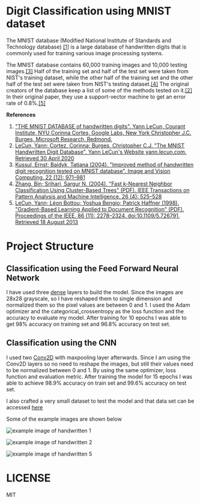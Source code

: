 # Digit Classification using MNIST dataset

The MNIST database (Modified National Institute of Standards and Technology database) <a href="#1">[1]</a> is a large database of handwritten digits that is commonly used for training various image processing systems. 

The MNIST database contains 60,000 training images and 10,000 testing images.<a href="#3">[3]</a> Half of the training set and half of the test set were taken from NIST's training dataset, while the other half of the training set and the other half of the test set were taken from NIST's testing dataset.<a href="#4">[4]</a> The original creators of the database keep a list of some of the methods tested on it.<a href="#2">[2]</a> In their original paper, they use a support-vector machine to get an error rate of 0.8%.<a href="#5">[5]</a>

<strong>References</strong>

<ol>
<a href="http://yann.lecun.com/exdb/mnist/" target="_blank"><li id="1">"THE MNIST DATABASE of handwritten digits". Yann LeCun, Courant Institute, NYU Corinna Cortes, Google Labs, New York Christopher J.C. Burges, Microsoft Research, Redmond.</li></a>
<a href="http://yann.lecun.com/exdb/mnist/" target="_blank"><li id="2">LeCun, Yann; Cortez, Corinna; Burges, Christopher C.J. "The MNIST Handwritten Digit Database". Yann LeCun's Website yann.lecun.com. Retrieved 30 April 2020</li></a>
<a href="https://doi.org/10.1016%2Fj.imavis.2004.03.008" target="_blank"><li id="3">Kussul, Ernst; Baidyk, Tatiana (2004). "Improved method of handwritten digit recognition tested on MNIST database". Image and Vision Computing. 22 (12): 971–981</li></a>
<a href="http://mleg.cse.sc.edu/edu/csce822/uploads/Main.ReadingList/KNN_fastbyClustering.pdf" target="_blank"><li>Zhang, Bin; Srihari, Sargur N. (2004). "Fast k-Nearest Neighbor Classification Using Cluster-Based Trees" (PDF). IEEE Transactions on Pattern Analysis and Machine Intelligence. 26 (4): 525–528</li></a>
<a href="http://yann.lecun.com/exdb/publis/pdf/lecun-98.pdf" target="_blank"><li>LeCun, Yann; Léon Bottou; Yoshua Bengio; Patrick Haffner (1998). "Gradient-Based Learning Applied to Document Recognition" (PDF). Proceedings of the IEEE. 86 (11): 2278–2324. doi:10.1109/5.726791. Retrieved 18 August 2013</li></a>
</ol>


# Project Structure
## Classification using the Feed Forward Neural Network

I have used three <a href="https://keras.io/api/layers/core_layers/dense/" target="\_blank">dense</a> layers to build the model. Since the images are 28x28 grayscale, so I have reshaped them to single dimension and normalized them so the pixel values are between 0 and 1. I used the Adam optimizer and the categorical_crossentropy as the loss function and the accuracy to evaluate my model. After training for 10 epochs I was able to get 98% accuracy on training set and 96.8% accuracy on test set.

## Classification using the CNN

I used two [Conv2D](https://keras.io/api/layers/convolution_layers/convolution2d/) with maxpooling layer afterwards. Since I am using the Conv2D layers so no need to reshape the images, but still their values need to be normalized between 0 and 1. By using the same optimizer, loss function and evaluation metric. After training the model for 15 epochs I was able to achieve 98.9% accuracy on train set and 99.6% accuracy on test set.

I also crafted a very small dataset to test the model and that data set can be accessed <a href="https://drive.google.com/drive/folders/1-EzOmdXmAiJF5JMZIVX3A_n_dTI-fdud?usp=sharing" target="_blank">here</a>

Some of the example images are shown below

![example image of handwritten 1](https://user-images.githubusercontent.com/69747203/187085097-cdda7841-12ae-4dbc-a39a-88081c4a3004.PNG)

![example image of handwritten 2](https://user-images.githubusercontent.com/69747203/187085139-6e55e1e5-bd59-40a7-8646-bb156432a2ad.PNG)

![example image of handwritten 5](https://user-images.githubusercontent.com/69747203/187085141-2804344f-236d-4d73-95e0-7c7cba819caf.PNG)

# LICENSE

MIT
